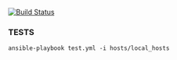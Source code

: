 [![Build Status](https://travis-ci.org/itsNikolay/ansible-deployer.svg?branch=master)](https://travis-ci.org/itsNikolay/ansible-deployer)

### TESTS
```
ansible-playbook test.yml -i hosts/local_hosts
```
